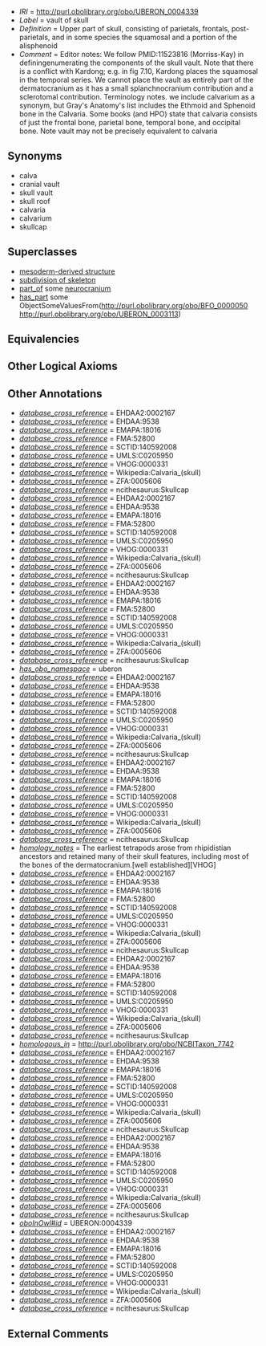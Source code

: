  * *IRI* = http://purl.obolibrary.org/obo/UBERON_0004339
 * *Label* = vault of skull
 * *Definition* = Upper part of skull, consisting of parietals, frontals, post-parietals, and in some species the squamosal and a portion of the alisphenoid
 * *Comment* = Editor notes: We follow PMID:11523816 (Morriss-Kay) in definingenumerating the components of the skull vault. Note that there is a conflict with Kardong; e.g. in fig 7.10, Kardong places the squamosal in the temporal series. We cannot place the vault as entirely part of the dermatocranium as it has a small splanchnocranium contribution and a sclerotomal contribution. Terminology notes. we include calvarium as a synonym, but Gray's Anatomy's list includes the Ethmoid and Sphenoid bone in the Calvaria. Some books (and HPO) state that calvaria consists of just the frontal bone, parietal bone, temporal bone, and occipital bone. Note vault may not be precisely equivalent to calvaria

## Synonyms

 * calva
 * cranial vault
 * skull vault
 * skull roof
 * calvaria
 * calvarium
 * skullcap

## Superclasses

 * [mesoderm-derived structure](../../UBERON/20/UBERON_0004120.md)
 * [subdivision of skeleton](../../UBERON/12/UBERON_0010912.md)
 * [part_of](../../BFO/50/BFO_0000050.md) some [neurocranium](../../UBERON/03/UBERON_0001703.md)
 * [has_part](../../BFO/51/BFO_0000051.md) some ObjectSomeValuesFrom(<http://purl.obolibrary.org/obo/BFO_0000050> <http://purl.obolibrary.org/obo/UBERON_0003113>)

## Equivalencies


## Other Logical Axioms


## Other Annotations

 * *[database_cross_reference](../../ef/oboInOwl#hasDbXref.md)* = EHDAA2:0002167
 * *[database_cross_reference](../../ef/oboInOwl#hasDbXref.md)* = EHDAA:9538
 * *[database_cross_reference](../../ef/oboInOwl#hasDbXref.md)* = EMAPA:18016
 * *[database_cross_reference](../../ef/oboInOwl#hasDbXref.md)* = FMA:52800
 * *[database_cross_reference](../../ef/oboInOwl#hasDbXref.md)* = SCTID:140592008
 * *[database_cross_reference](../../ef/oboInOwl#hasDbXref.md)* = UMLS:C0205950
 * *[database_cross_reference](../../ef/oboInOwl#hasDbXref.md)* = VHOG:0000331
 * *[database_cross_reference](../../ef/oboInOwl#hasDbXref.md)* = Wikipedia:Calvaria_(skull)
 * *[database_cross_reference](../../ef/oboInOwl#hasDbXref.md)* = ZFA:0005606
 * *[database_cross_reference](../../ef/oboInOwl#hasDbXref.md)* = ncithesaurus:Skullcap
 * *[database_cross_reference](../../ef/oboInOwl#hasDbXref.md)* = EHDAA2:0002167
 * *[database_cross_reference](../../ef/oboInOwl#hasDbXref.md)* = EHDAA:9538
 * *[database_cross_reference](../../ef/oboInOwl#hasDbXref.md)* = EMAPA:18016
 * *[database_cross_reference](../../ef/oboInOwl#hasDbXref.md)* = FMA:52800
 * *[database_cross_reference](../../ef/oboInOwl#hasDbXref.md)* = SCTID:140592008
 * *[database_cross_reference](../../ef/oboInOwl#hasDbXref.md)* = UMLS:C0205950
 * *[database_cross_reference](../../ef/oboInOwl#hasDbXref.md)* = VHOG:0000331
 * *[database_cross_reference](../../ef/oboInOwl#hasDbXref.md)* = Wikipedia:Calvaria_(skull)
 * *[database_cross_reference](../../ef/oboInOwl#hasDbXref.md)* = ZFA:0005606
 * *[database_cross_reference](../../ef/oboInOwl#hasDbXref.md)* = ncithesaurus:Skullcap
 * *[database_cross_reference](../../ef/oboInOwl#hasDbXref.md)* = EHDAA2:0002167
 * *[database_cross_reference](../../ef/oboInOwl#hasDbXref.md)* = EHDAA:9538
 * *[database_cross_reference](../../ef/oboInOwl#hasDbXref.md)* = EMAPA:18016
 * *[database_cross_reference](../../ef/oboInOwl#hasDbXref.md)* = FMA:52800
 * *[database_cross_reference](../../ef/oboInOwl#hasDbXref.md)* = SCTID:140592008
 * *[database_cross_reference](../../ef/oboInOwl#hasDbXref.md)* = UMLS:C0205950
 * *[database_cross_reference](../../ef/oboInOwl#hasDbXref.md)* = VHOG:0000331
 * *[database_cross_reference](../../ef/oboInOwl#hasDbXref.md)* = Wikipedia:Calvaria_(skull)
 * *[database_cross_reference](../../ef/oboInOwl#hasDbXref.md)* = ZFA:0005606
 * *[database_cross_reference](../../ef/oboInOwl#hasDbXref.md)* = ncithesaurus:Skullcap
 * *[has_obo_namespace](../../ce/oboInOwl#hasOBONamespace.md)* = uberon
 * *[database_cross_reference](../../ef/oboInOwl#hasDbXref.md)* = EHDAA2:0002167
 * *[database_cross_reference](../../ef/oboInOwl#hasDbXref.md)* = EHDAA:9538
 * *[database_cross_reference](../../ef/oboInOwl#hasDbXref.md)* = EMAPA:18016
 * *[database_cross_reference](../../ef/oboInOwl#hasDbXref.md)* = FMA:52800
 * *[database_cross_reference](../../ef/oboInOwl#hasDbXref.md)* = SCTID:140592008
 * *[database_cross_reference](../../ef/oboInOwl#hasDbXref.md)* = UMLS:C0205950
 * *[database_cross_reference](../../ef/oboInOwl#hasDbXref.md)* = VHOG:0000331
 * *[database_cross_reference](../../ef/oboInOwl#hasDbXref.md)* = Wikipedia:Calvaria_(skull)
 * *[database_cross_reference](../../ef/oboInOwl#hasDbXref.md)* = ZFA:0005606
 * *[database_cross_reference](../../ef/oboInOwl#hasDbXref.md)* = ncithesaurus:Skullcap
 * *[database_cross_reference](../../ef/oboInOwl#hasDbXref.md)* = EHDAA2:0002167
 * *[database_cross_reference](../../ef/oboInOwl#hasDbXref.md)* = EHDAA:9538
 * *[database_cross_reference](../../ef/oboInOwl#hasDbXref.md)* = EMAPA:18016
 * *[database_cross_reference](../../ef/oboInOwl#hasDbXref.md)* = FMA:52800
 * *[database_cross_reference](../../ef/oboInOwl#hasDbXref.md)* = SCTID:140592008
 * *[database_cross_reference](../../ef/oboInOwl#hasDbXref.md)* = UMLS:C0205950
 * *[database_cross_reference](../../ef/oboInOwl#hasDbXref.md)* = VHOG:0000331
 * *[database_cross_reference](../../ef/oboInOwl#hasDbXref.md)* = Wikipedia:Calvaria_(skull)
 * *[database_cross_reference](../../ef/oboInOwl#hasDbXref.md)* = ZFA:0005606
 * *[database_cross_reference](../../ef/oboInOwl#hasDbXref.md)* = ncithesaurus:Skullcap
 * *[homology_notes](../../UBPROP/03/UBPROP_0000003.md)* = The earliest tetrapods arose from rhipidistian ancestors and retained many of their skull features, including most of the bones of the dermatocranium.[well established][VHOG]
 * *[database_cross_reference](../../ef/oboInOwl#hasDbXref.md)* = EHDAA2:0002167
 * *[database_cross_reference](../../ef/oboInOwl#hasDbXref.md)* = EHDAA:9538
 * *[database_cross_reference](../../ef/oboInOwl#hasDbXref.md)* = EMAPA:18016
 * *[database_cross_reference](../../ef/oboInOwl#hasDbXref.md)* = FMA:52800
 * *[database_cross_reference](../../ef/oboInOwl#hasDbXref.md)* = SCTID:140592008
 * *[database_cross_reference](../../ef/oboInOwl#hasDbXref.md)* = UMLS:C0205950
 * *[database_cross_reference](../../ef/oboInOwl#hasDbXref.md)* = VHOG:0000331
 * *[database_cross_reference](../../ef/oboInOwl#hasDbXref.md)* = Wikipedia:Calvaria_(skull)
 * *[database_cross_reference](../../ef/oboInOwl#hasDbXref.md)* = ZFA:0005606
 * *[database_cross_reference](../../ef/oboInOwl#hasDbXref.md)* = ncithesaurus:Skullcap
 * *[database_cross_reference](../../ef/oboInOwl#hasDbXref.md)* = EHDAA2:0002167
 * *[database_cross_reference](../../ef/oboInOwl#hasDbXref.md)* = EHDAA:9538
 * *[database_cross_reference](../../ef/oboInOwl#hasDbXref.md)* = EMAPA:18016
 * *[database_cross_reference](../../ef/oboInOwl#hasDbXref.md)* = FMA:52800
 * *[database_cross_reference](../../ef/oboInOwl#hasDbXref.md)* = SCTID:140592008
 * *[database_cross_reference](../../ef/oboInOwl#hasDbXref.md)* = UMLS:C0205950
 * *[database_cross_reference](../../ef/oboInOwl#hasDbXref.md)* = VHOG:0000331
 * *[database_cross_reference](../../ef/oboInOwl#hasDbXref.md)* = Wikipedia:Calvaria_(skull)
 * *[database_cross_reference](../../ef/oboInOwl#hasDbXref.md)* = ZFA:0005606
 * *[database_cross_reference](../../ef/oboInOwl#hasDbXref.md)* = ncithesaurus:Skullcap
 * *[homologous_in](../../core#homologous/in/core#homologous_in.md)* = http://purl.obolibrary.org/obo/NCBITaxon_7742
 * *[database_cross_reference](../../ef/oboInOwl#hasDbXref.md)* = EHDAA2:0002167
 * *[database_cross_reference](../../ef/oboInOwl#hasDbXref.md)* = EHDAA:9538
 * *[database_cross_reference](../../ef/oboInOwl#hasDbXref.md)* = EMAPA:18016
 * *[database_cross_reference](../../ef/oboInOwl#hasDbXref.md)* = FMA:52800
 * *[database_cross_reference](../../ef/oboInOwl#hasDbXref.md)* = SCTID:140592008
 * *[database_cross_reference](../../ef/oboInOwl#hasDbXref.md)* = UMLS:C0205950
 * *[database_cross_reference](../../ef/oboInOwl#hasDbXref.md)* = VHOG:0000331
 * *[database_cross_reference](../../ef/oboInOwl#hasDbXref.md)* = Wikipedia:Calvaria_(skull)
 * *[database_cross_reference](../../ef/oboInOwl#hasDbXref.md)* = ZFA:0005606
 * *[database_cross_reference](../../ef/oboInOwl#hasDbXref.md)* = ncithesaurus:Skullcap
 * *[database_cross_reference](../../ef/oboInOwl#hasDbXref.md)* = EHDAA2:0002167
 * *[database_cross_reference](../../ef/oboInOwl#hasDbXref.md)* = EHDAA:9538
 * *[database_cross_reference](../../ef/oboInOwl#hasDbXref.md)* = EMAPA:18016
 * *[database_cross_reference](../../ef/oboInOwl#hasDbXref.md)* = FMA:52800
 * *[database_cross_reference](../../ef/oboInOwl#hasDbXref.md)* = SCTID:140592008
 * *[database_cross_reference](../../ef/oboInOwl#hasDbXref.md)* = UMLS:C0205950
 * *[database_cross_reference](../../ef/oboInOwl#hasDbXref.md)* = VHOG:0000331
 * *[database_cross_reference](../../ef/oboInOwl#hasDbXref.md)* = Wikipedia:Calvaria_(skull)
 * *[database_cross_reference](../../ef/oboInOwl#hasDbXref.md)* = ZFA:0005606
 * *[database_cross_reference](../../ef/oboInOwl#hasDbXref.md)* = ncithesaurus:Skullcap
 * *[oboInOwl#id](../../id/oboInOwl#id.md)* = UBERON:0004339
 * *[database_cross_reference](../../ef/oboInOwl#hasDbXref.md)* = EHDAA2:0002167
 * *[database_cross_reference](../../ef/oboInOwl#hasDbXref.md)* = EHDAA:9538
 * *[database_cross_reference](../../ef/oboInOwl#hasDbXref.md)* = EMAPA:18016
 * *[database_cross_reference](../../ef/oboInOwl#hasDbXref.md)* = FMA:52800
 * *[database_cross_reference](../../ef/oboInOwl#hasDbXref.md)* = SCTID:140592008
 * *[database_cross_reference](../../ef/oboInOwl#hasDbXref.md)* = UMLS:C0205950
 * *[database_cross_reference](../../ef/oboInOwl#hasDbXref.md)* = VHOG:0000331
 * *[database_cross_reference](../../ef/oboInOwl#hasDbXref.md)* = Wikipedia:Calvaria_(skull)
 * *[database_cross_reference](../../ef/oboInOwl#hasDbXref.md)* = ZFA:0005606
 * *[database_cross_reference](../../ef/oboInOwl#hasDbXref.md)* = ncithesaurus:Skullcap

## External Comments

